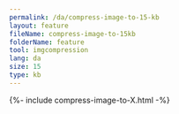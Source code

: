 ```yaml
---
permalink: /da/compress-image-to-15-kb
layout: feature
fileName: compress-image-to-15kb
folderName: feature
tool: imgcompression
lang: da
size: 15
type: kb
---
```


{%- include compress-image-to-X.html -%}
